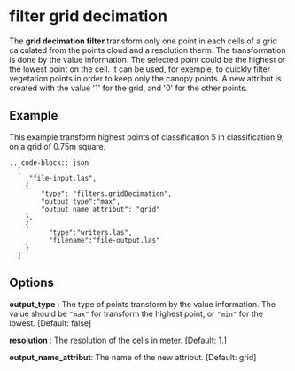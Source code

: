 # filter grid decimation

The **grid decimation filter** transform only one point in each cells of a grid calculated from the points cloud and a resolution therm. The transformation is done by the value information. The selected point could be the highest or the lowest point on the cell. It can be used, for exemple, to quickly filter vegetation points in order to keep only the canopy points. A new attribut is created with the value '1' for the grid, and '0' for the other points.


Example
---------------------------------------------------------------------------------------------------------

This example transform highest points of classification 5 in classification 9, on a grid of 0.75m square. 


```
.. code-block:: json
  [
     "file-input.las",
    {
        "type": "filters.gridDecimation",
		"output_type":"max",
        "output_name_attribut": "grid"
    },
    {
          "type":"writers.las",
          "filename":"file-output.las"
    }
  ]
```

Options
---------------------------------------------------------------------------------------------------------------------------------------------------------------------

**output_type** : 
  The type of points transform by the value information. The value should be ``"max"`` for transform the highest point, or ``"min"`` for the lowest. [Default: false]

**resolution** :
  The resolution of the cells in meter. [Default: 1.]

**output_name_attribut**: The name of the new attribut. [Default: grid]